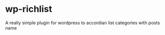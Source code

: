 wp-richlist
===========

A really simple plugin for wordpress to accordian list categories with posts name
